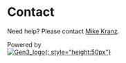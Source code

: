 <!---
hide:
  - navigation
  - toc
--->
# Contact


Need help? Please contact [Mike Kranz](mailto:kranz-michael@norc.org).

Powered by  
[![Gen3_logo](img/gen3.png){: style="height:50px"}](https://ctds.uchicago.edu/gen3)
